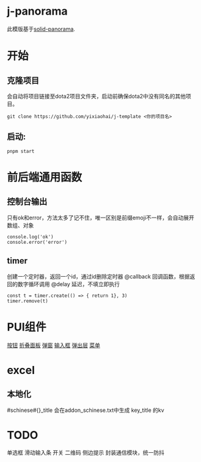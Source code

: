 # j-panorama
此模版基于[solid-panorama](https://github.com/RobinCodeX/solid-panorama).

# 开始
## 克隆项目
会自动将项目链接至dota2项目文件夹，启动前确保dota2中没有同名的其他项目。
```
git clone https://github.com/yixiaohai/j-template <你的项目名>
```
## 启动:
```
pnpm start
```

# 前后端通用函数

## 控制台输出
只有ok和error，方法太多了记不住，唯一区别是前缀emoji不一样，会自动展开数组、对象
```
console.log('ok')
console.error('error')
```

## timer
创建一个定时器，返回一个id，通过id删除定时器
@callback 回调函数，根据返回的数字循环调用
@delay 延迟，不填立即执行
```
const t = timer.create(() => { return 1}, 3)
timer.remove(t)
```

# PUI组件
[按钮](src/panorama/components/button/index.md)
[折叠面板](src/panorama/components/collapse/index.md)
[弹窗](src/panorama/components/dialog/index.md)
[输入框](src/panorama/components/input/index.md)
[弹出层](src/panorama/components/layer/index.md)
[菜单](src/panorama/components/menu/index.md)

# excel
## 本地化
#schinese#{}_title 会在addon_schinese.txt中生成 key_title 的kv

# TODO
单选框
滑动输入条
开关
二维码
侧边提示
封装通信模块，统一防抖